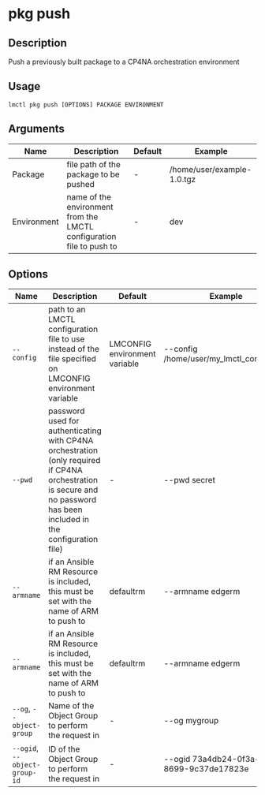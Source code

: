 # pkg push

## Description

Push a previously built package to a CP4NA orchestration environment

## Usage

```
lmctl pkg push [OPTIONS] PACKAGE ENVIRONMENT
```

## Arguments

| Name        | Description                                                          | Default | Example                    |
| ----------- | -------------------------------------------------------------------- | ------- | -------------------------- |
| Package     | file path of the package to be pushed                                | -       | /home/user/example-1.0.tgz |
| Environment | name of the environment from the LMCTL configuration file to push to | -       | dev                        |

## Options

| Name        | Description                                                                                                                          | Default                       | Example                                  |
| ----------- | ------------------------------------------------------------------------------------------------------------------------------------ | ----------------------------- | ---------------------------------------- |
| `--config`  | path to an LMCTL configuration file to use instead of the file specified on LMCONFIG environment variable                            | LMCONFIG environment variable | --config /home/user/my_lmctl_config.yaml |
| `--pwd`     | password used for authenticating with CP4NA orchestration (only required if CP4NA orchestration is secure and no password has been included in the configuration file) | -                             | --pwd secret                             |
| `--armname` | if an Ansible RM Resource is included, this must be set with the name of ARM to push to                                              | defaultrm                     | --armname edgerm                         |
| `--armname` | if an Ansible RM Resource is included, this must be set with the name of ARM to push to                                              | defaultrm                     | --armname edgerm                         |
| `--og`, `--object-group` | Name of the Object Group to perform the request in  | -                     | --og mygroup                         |
| `--ogid`, `--object-group-id` | ID of the Object Group to perform the request in | -                     | --ogid 73a4db24-0f3a-4d3e-8699-9c37de17823e              |
